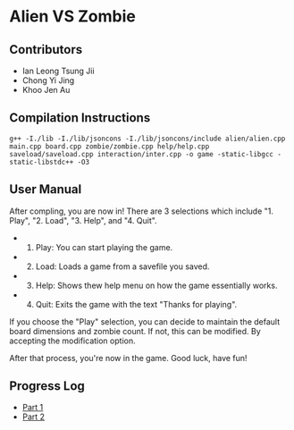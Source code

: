 # Alien VS Zombie

## Contributors
- Ian Leong Tsung Jii
- Chong Yi Jing
- Khoo Jen Au

## Compilation Instructions
```g++ -I./lib -I./lib/jsoncons -I./lib/jsoncons/include alien/alien.cpp main.cpp board.cpp zombie/zombie.cpp help/help.cpp saveload/saveload.cpp interaction/inter.cpp -o game -static-libgcc -static-libstdc++ -O3```

## User Manual
After compling, you are now in! There are 3 selections which include "1. Play", "2. Load", "3. Help", and "4. Quit".
- 1. Play: You can start playing the game.
- 2. Load: Loads a game from a savefile you saved.
- 3. Help: Shows thew help menu on how the game essentially works.
- 4. Quit: Exits the game with the text "Thanks for playing".
 
If you choose the "Play" selection, you can decide to maintain the default board dimensions and zombie count. If not, this can be modified. By accepting the modification option.

After that process, you're now in the game. Good luck, have fun!

## Progress Log
- [Part 1](PART1.md)
- [Part 2](PART2.md)